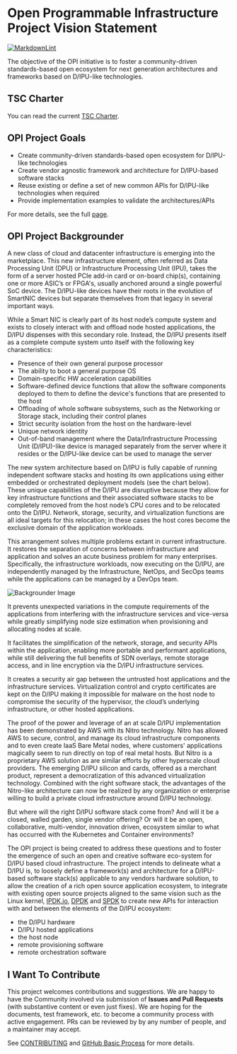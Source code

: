 # **Open Programmable Infrastructure Project Vision Statement**

[![MarkdownLint](https://github.com/opiproject/opi/actions/workflows/markdown.yml/badge.svg)](https://github.com/opiproject/opi/actions/workflows/markdown.yml)

The objective of the OPI initiative is to foster a community-driven
standards-based open ecosystem for next generation architectures and
frameworks based on D/IPU-like technologies.

## **TSC Charter**

You can read the current [TSC Charter](Open_Programmable_Infrastructure_Technical_Charter_Final-06-9-2022.pdf).

## **OPI Project Goals**

* Create community-driven standards-based open ecosystem for D/IPU-like
  technologies
* Create vendor agnostic framework and architecture for D/IPU-based software
  stacks
* Reuse existing or define a set of new common APIs for D/IPU-like
  technologies when required
* Provide implementation examples to validate the architectures/APIs

For more details, see the full [page](GOALS.md).

## **OPI Project Backgrounder**

A new class of cloud and datacenter infrastructure is emerging into the
marketplace. This new infrastructure element, often referred as Data Processing
Unit (DPU) or Infrastructure Processing Unit (IPU), takes the form of a server
hosted PCIe add-in card or on-board chip(s), containing one or more ASIC’s or
FPGA's, usually anchored around a single powerful SoC device. The D/IPU-like
devices have their roots in the evolution of SmartNIC devices but separate
themselves from that legacy in several important ways.

While a Smart NIC is clearly part of its host node’s compute system and exists
to closely interact with and offload node hosted applications, the D/IPU
dispenses with this secondary role. Instead, the D/IPU presents itself as a
complete compute system unto itself with the following key characteristics:

* Presence of their own general purpose processor
* The ability to boot a general purpose OS
* Domain-specific HW acceleration capabilities
* Software-defined device functions that allow the software components deployed
  to them to define the device's functions that are presented to the host
* Offloading of whole software subsystems, such as the Networking or Storage
  stack, including their control planes
* Strict security isolation from the host on the hardware-level
* Unique network identity
* Out-of-band management where the Data/Infrastructure Processing Unit
  (D/IPU)-like device is managed separately from the server where it resides
  or the D/IPU-like device can be used to manage the server

The new system architecture based on D/IPU is fully capable of running
independent software stacks and hosting its own applications using either
embedded or orchestrated deployment models (see the chart below). These unique
capabilities of the D/IPU are disruptive because they allow for key
infrastructure functions and their associated software stacks to be completely
removed from the host node’s CPU cores and to be relocated onto the D/IPU.
Network, storage, security, and virtualization functions are all ideal targets
for this relocation; in these cases the host cores become the exclusive domain
of the application workloads.

This arrangement solves multiple problems extant in current infrastructure. It
restores the separation of concerns between infrastructure and application and
solves an acute business problem for many enterprises. Specifically, the
infrastructure workloads, now executing on the D/IPU, are independently
managed by the Infrastructure, NetOps, and SecOps teams while the applications
can be managed by a DevOps team.

![Backgrounder Image](Assets/Backgrounder.png)

It prevents unexpected variations in the compute requirements of the
applications from interfering with the infrastructure services and vice-versa
while greatly simplifying node size estimation when provisioning and allocating
nodes at scale.

It facilitates the simplification of the network, storage, and security APIs
within the application, enabling more portable and performant applications,
while still delivering the full benefits of SDN overlays, remote storage
access, and in line encryption via the D/IPU infrastructure services.

It creates a security air gap between the untrusted host applications and the
infrastructure services. Virtualization control and crypto certificates are
kept on the D/IPU making it impossible for malware on the host node to
compromise the security of the hypervisor, the cloud’s underlying
infrastructure, or other hosted applications.

The proof of the power and leverage of an at scale D/IPU implementation has
been demonstrated by AWS with its Nitro technology. Nitro has allowed AWS to
secure, control, and manage its cloud infrastructure components and to even
create IaaS Bare Metal nodes, where customers' applications magically seem to
run directly on top of real metal hosts. But Nitro is a proprietary AWS
solution as are similar efforts by other hyperscale cloud providers. The
emerging D/IPU silicon and cards, offered as a merchant product, represent a
democratization of this advanced virtualization technology. Combined with the
right software stack, the advantages of the Nitro-like architecture can now be
realized by any organization or enterprise willing to build a private cloud
infrastructure around D/IPU technology.

But where will the right D/IPU software stack come from? And will it be a
closed, walled garden, single vendor offering? Or will it be an open,
collaborative, multi-vendor, innovation driven, ecosystem similar to what has
occurred with the Kubernetes and Container environments?

The OPI project is being created to address these questions and to foster the
emergence of such an open and creative software eco-system for D/IPU based
cloud infrastructure. The project intends to delineate what a D/IPU is, to
loosely define a framework(s) and architecture for a D/IPU-based software
stack(s) applicable to any vendors hardware solution, to allow the creation of
a rich open source application ecosystem, to integrate with existing open
source projects aligned to the same vision such as the Linux kernel,
[IPDK.io](https://ipdk.io), [DPDK](https://www.dpdk.org/) and
[SPDK](https://spdk.io/) to create new APIs for interaction with and between
the elements of the D/IPU ecosystem:

* the D/IPU hardware
* D/IPU hosted applications
* the host node
* remote provisioning software
* remote orchestration software

## I Want To Contribute

This project welcomes contributions and suggestions.  We are happy to have the Community involved via submission of **Issues and Pull Requests** (with substantive content or even just fixes). We are hoping for the documents, test framework, etc. to become a community process with active engagement.  PRs can be reviewed by by any number of people, and a maintainer may accept.

See [CONTRIBUTING](CONTRIBUTING.md) and [GitHub Basic Process](doc-github-rules.md) for more details.
